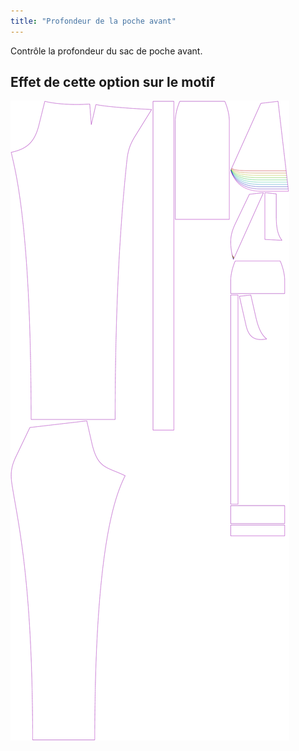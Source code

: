 ```yaml
---
title: "Profondeur de la poche avant"
---
```


Contrôle la profondeur du sac de poche avant.

## Effet de cette option sur le motif

![Cette image montre l'effet de cette option en superposant plusieurs variantes qui ont une valeur différente pour cette option](charlie_frontpocketdepth_sample.svg "Effet de cette option sur le modèle")

